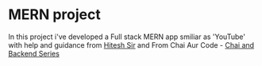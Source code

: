 # MERN project
In this project i've developed a Full stack MERN app smiliar as 'YouTube' with help and guidance from [Hitesh Sir](https://github.com/hiteshchoudhary) and From Chai Aur Code - [Chai and Backend Series](https://www.youtube.com/playlist?list=PLu71SKxNbfoBGh_8p_NS-ZAh6v7HhYqHW)
